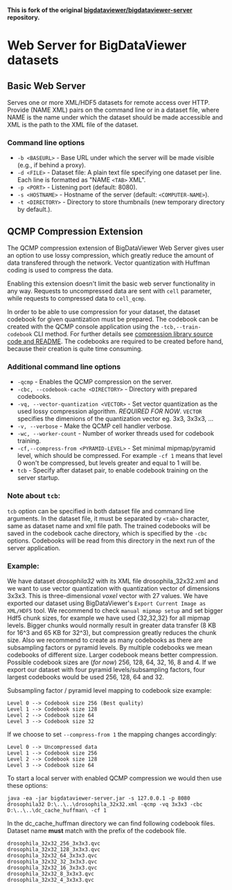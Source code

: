 **This is fork of the original [bigdataviewer/bigdataviewer-server](https://github.com/bigdataviewer/bigdataviewer-server) repository.**

# Web Server for BigDataViewer datasets

## Basic Web Server
Serves one or more XML/HDF5 datasets for remote access over HTTP. Provide (NAME XML) pairs on the command line or in a dataset file, 
where NAME is the name under which the dataset should be made accessible and XML is the path to the XML file of the dataset.

### Command line options
- `-b <BASEURL>`    - Base URL under which the server will be made visible (e.g., if behind a proxy).
- `-d <FILE>`       - Dataset file: A plain text file specifying one dataset per line. Each line is formatted as "NAME `<TAB>` XML".
- `-p <PORT>`       - Listening port (default: 8080).
- `-s <HOSTNAME>`   - Hostname of the server (default: `<COMPUTER-NAME>`).
- `-t <DIRECTORY>`  - Directory to store thumbnails (new temporary directory by default.).

## QCMP Compression Extension
The QCMP compression extension of BigDataViewer Web Server gives user an option to use lossy compression, which greatly reduce the amount of data transfered through the network. Vector quantization with Huffman coding is used to compress the data.

Enabling this extension doesn't limit the basic web server functionality in any way. Requests to uncompressed data are sent with `cell` parameter, while requests to compressed data to `cell_qcmp`.

In order to be able to use compression for your dataset, the dataset codebook for given quantization must be prepared. The codebook can be created with the QCMP console application using the `-tcb,--train-codebook` CLI method. For further details see [compression library source code and README](https://code.it4i.cz/BioinformaticDataCompression/QcmpCompressionLibrary). The codebooks are required to be created before hand, because their creation is quite time consuming.

### Additional command line options
- `-qcmp`                               - Enables the QCMP compression on the server.
- `-cbc, --codebook-cache <DIRECTORY>`  - Directory with prepared codebooks.
- `-vq, --vector-quantization <VECTOR>` - Set vector quantization as the used lossy compression algorithm. *REQUIRED FOR NOW*. `VECTOR` specifies the dimenions of the quantization vector eg. 3x3, 3x3x3, ...
- `-v, --verbose`                       - Make the QCMP cell handler verbose.
- `-wc, --worker-count`                 - Number of worker threads used for codebook training.
- `-cf,--compress-from <PYRAMID-LEVEL>` - Set minimal mipmap/pyramid level, which should be compressed. For example `-cf 1` means that level 0 won't be compressed, but levels greater and equal to 1 will be.
- `tcb` - Specify after dataset pair, to enable codebook training on the server startup.


### Note about `tcb`:
`tcb` option can be specified in both dataset file and command line arguments. In the dataset file, it must be separated by `<tab>` character, same as dataset name and xml file path.
The trained codebooks will be saved in the codebook cache directory, which is specified by the `-cbc` options. Codebooks will be read from this directory in the next run of the server application.


### Example:
We have dataset *drosophila32* with its XML file drosophila_32x32.xml and we want to use vector quantization with quantization vector of dimensions 3x3x3. This is three-dimensional *voxel* vector with 27 values. We have exported our dataset using BigDataViewer's `Export Current Image as XML/HDF5` tool. We recommend to check `manual mipmap setup` and set bigger Hdf5 chunk sizes, for example we have used {32,32,32} for all mipmap levels. Bigger chunks would normally result in greater data transfer (8 KB for 16^3 and 65 KB for 32^3), but compression greatly reduces the chunk size. Also we recommend to create as many codebooks as there are subsampling factors or pyramid levels. By multiple codebooks we mean codebooks of different size. Larger codebook means better compression. Possible codebook sizes are (*for now*) 256, 128, 64, 32, 16, 8 and 4. If we export our dataset with four pyramid levels/subsampling factors, four largest codebooks would be used 256, 128, 64 and 32.

Subsampling factor / pyramid level mapping to codebook size example:
```
Level 0 --> Codebook size 256 (Best quality)
Level 1 --> Codebook size 128
Level 2 --> Codebook size 64
Level 3 --> Codebook size 32
```

If we choose to set `--compress-from 1` the mapping changes accordingly:
```
Level 0 --> Uncompressed data
Level 1 --> Codebook size 256
Level 2 --> Codebook size 128
Level 3 --> Codebook size 64
```
To start a local server with enabled QCMP compression we would then use these options:
```
java -ea -jar bigdataviewer-server.jar -s 127.0.0.1 -p 8080 drosophila32 D:\..\..\drosophila_32x32.xml -qcmp -vq 3x3x3 -cbc D:\..\..\dc_cache_huffman\ -cf 1
```

In the dc_cache_huffman directory we can find following codebook files. Dataset name **must** match with the prefix of the codebook file.
```
drosophila_32x32_256_3x3x3.qvc
drosophila_32x32_128_3x3x3.qvc
drosophila_32x32_64_3x3x3.qvc
drosophila_32x32_32_3x3x3.qvc
drosophila_32x32_16_3x3x3.qvc
drosophila_32x32_8_3x3x3.qvc
drosophila_32x32_4_3x3x3.qvc
```
